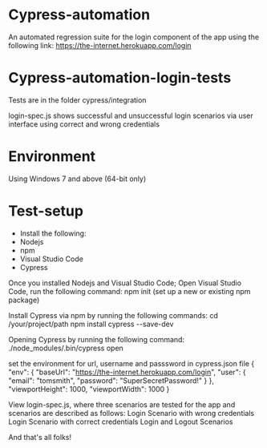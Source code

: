 # Cypress-automation
An automated regression suite for the login component of the app using the following link: https://the-internet.herokuapp.com/login

# Cypress-automation-login-tests
Tests are in the folder cypress/integration

login-spec.js shows successful and unsuccessful login scenarios via user interface using correct and wrong credentials

# Environment
Using Windows 7 and above (64-bit only)

# Test-setup
* Install the following:
* Nodejs
* npm
* Visual Studio Code
* Cypress

Once you installed Nodejs and Visual Studio Code; 
Open Visual Studio Code, run the following command: npm init (set up a new or existing npm package)

Install Cypress via npm by running the following commands:
cd /your/project/path
npm install cypress --save-dev

Opening Cypress by running the following command:
./node_modules/.bin/cypress open

set the environment for url, username and passsword in cypress.json file
{
    "env": {
        "baseUrl": "https://the-internet.herokuapp.com/login",
        "user": {
            "email": "tomsmith",
            "password": "SuperSecretPassword!"
      }
    },
    "viewportHeight": 1000,
    "viewportWidth": 1000
}

View login-spec.js, where three scenarios are tested for the app and scenarios are described as follows:
Login Scenario with wrong credentials
Login Scenario with correct credentials
Login and Logout Scenarios

And that's all folks!
